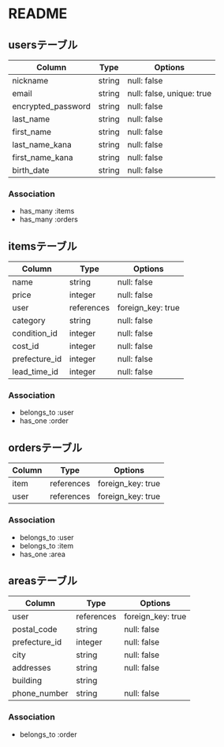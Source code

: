 # README
## usersテーブル

| Column             | Type   | Options                   |
| ------------------ | ------ | --------------------------|
| nickname           | string | null: false               |
| email              | string | null: false, unique: true |
| encrypted_password | string | null: false               |
| last_name          | string | null: false               |
| first_name         | string | null: false               |
| last_name_kana     | string | null: false               |
| first_name_kana    | string | null: false               |
| birth_date         | string | null: false               |

### Association
- has_many :items
- has_many :orders


## itemsテーブル

| Column        | Type       | Options           |
| ------------- | ---------- | ----------------- |
| name          | string     | null: false       |
| price         | integer    | null: false       |
| user          | references | foreign_key: true |
| category      | string     | null: false       |
| condition_id  | integer    | null: false       |
| cost_id       | integer    | null: false       |
| prefecture_id | integer    | null: false       |
| lead_time_id  | integer    | null: false       |

### Association
- belongs_to :user
- has_one :order

## ordersテーブル

| Column     | Type       | Options           |
| ---------- | ---------- | ----------------- |
| item       | references | foreign_key: true |
| user       | references | foreign_key: true |

### Association
- belongs_to :user
- belongs_to :item
- has_one :area

## areasテーブル

| Column        | Type       | Options           |
| ------------- | ---------- | ----------------- |
| user          | references | foreign_key: true |
| postal_code   | string     | null: false       |
| prefecture_id | integer    | null: false       |
| city          | string     | null: false       |
| addresses     | string     | null: false       |
| building      | string     |                   |
| phone_number  | string     | null: false       |

### Association
- belongs_to :order

